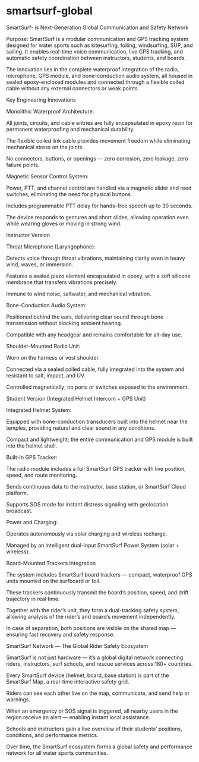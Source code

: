 # smartsurf-global
SmartSurf- is  Next-Generation Global Communication and Safety Network

Purpose:
SmartSurf is a modular communication and GPS tracking system designed for water sports such as kitesurfing, foiling, windsurfing, SUP, and sailing. It enables real-time voice communication, live GPS tracking, and automatic safety coordination between instructors, students, and boards.

The innovation lies in the complete waterproof integration of the radio, microphone, GPS module, and bone-conduction audio system, all housed in sealed epoxy-enclosed modules and connected through a flexible coiled cable without any external connectors or weak points.

Key Engineering Innovations

Monolithic Waterproof Architecture:

All joints, circuits, and cable entries are fully encapsulated in epoxy resin for permanent waterproofing and mechanical durability.

The flexible coiled link cable provides movement freedom while eliminating mechanical stress on the joints.

No connectors, buttons, or openings — zero corrosion, zero leakage, zero failure points.

Magnetic Sensor Control System:

Power, PTT, and channel control are handled via a magnetic slider and reed switches, eliminating the need for physical buttons.

Includes programmable PTT delay for hands-free speech up to 30 seconds.

The device responds to gestures and short slides, allowing operation even while wearing gloves or moving in strong wind.

Instructor Version

Throat Microphone (Laryngophone):

Detects voice through throat vibrations, maintaining clarity even in heavy wind, waves, or immersion.

Features a sealed piezo element encapsulated in epoxy, with a soft silicone membrane that transfers vibrations precisely.

Immune to wind noise, saltwater, and mechanical vibration.

Bone-Conduction Audio System:

Positioned behind the ears, delivering clear sound through bone transmission without blocking ambient hearing.

Compatible with any headgear and remains comfortable for all-day use.

Shoulder-Mounted Radio Unit:

Worn on the harness or vest shoulder.

Connected via a sealed coiled cable, fully integrated into the system and resistant to salt, impact, and UV.

Controlled magnetically; no ports or switches exposed to the environment.

Student Version (Integrated Helmet Intercom + GPS Unit)

Integrated Helmet System:

Equipped with bone-conduction transducers built into the helmet near the temples, providing natural and clear sound in any conditions.

Compact and lightweight; the entire communication and GPS module is built into the helmet shell.

Built-In GPS Tracker:

The radio module includes a full SmartSurf GPS tracker with live position, speed, and route monitoring.

Sends continuous data to the instructor, base station, or SmartSurf Cloud platform.

Supports SOS mode for instant distress signaling with geolocation broadcast.

Power and Charging:

Operates autonomously via solar charging and wireless recharge.

Managed by an intelligent dual-input SmartSurf Power System (solar + wireless).

Board-Mounted Trackers Integration

The system includes SmartSurf board trackers — compact, waterproof GPS units mounted on the surfboard or foil.

These trackers continuously transmit the board’s position, speed, and drift trajectory in real time.

Together with the rider’s unit, they form a dual-tracking safety system, allowing analysis of the rider’s and board’s movement independently.

In case of separation, both positions are visible on the shared map — ensuring fast recovery and safety response.

SmartSurf Network — The Global Rider Safety Ecosystem

SmartSurf is not just hardware — it’s a global digital network connecting riders, instructors, surf schools, and rescue services across 180+ countries.

Every SmartSurf device (helmet, board, base station) is part of the SmartSurf Map, a real-time interactive safety grid.

Riders can see each other live on the map, communicate, and send help or warnings.

When an emergency or SOS signal is triggered, all nearby users in the region receive an alert — enabling instant local assistance.

Schools and instructors gain a live overview of their students’ positions, conditions, and performance metrics.

Over time, the SmartSurf ecosystem forms a global safety and performance network for all water sports communities.
